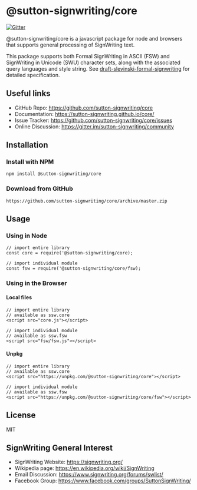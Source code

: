 # @sutton-signwriting/core

[![Gitter](https://badges.gitter.im/Join%20Chat.svg)](https://gitter.im/sutton-signwriting/community?utm_source=badge&utm_medium=badge&utm_campaign=pr-badge&utm_content=badge)

@sutton-signwriting/core is a javascript package for node and browsers that supports general processing of SignWriting text.

This package supports both Formal SignWriting in ASCII (FSW) and SignWriting in Unicode (SWU) character sets, along with the associated query languages and style string.  See [draft-slevinski-formal-signwriting](https://tools.ietf.org/id/draft-slevinski-formal-signwriting-07.html) for detailed specification.

## Useful links

- GitHub Repo: https://github.com/sutton-signwriting/core
- Documentation: https://sutton-signwriting.github.io/core/
- Issue Tracker: https://github.com/sutton-signwriting/core/issues
- Online Discussion: https://gitter.im/sutton-signwriting/community


## Installation

### Install with NPM

    npm install @sutton-signwriting/core

### Download from GitHub

    https://github.com/sutton-signwriting/core/archive/master.zip


## Usage

### Using in Node

    // import entire library
    const core = require('@sutton-signwriting/core);

    // import individual module
    const fsw = require('@sutton-signwriting/core/fsw);

### Using in the Browser

#### Local files
    // import entire library
    // available as ssw.core
    <script src="core.js"></script>

    // import individual module
    // available as ssw.fsw
    <script src="fsw/fsw.js"></script>

#### Unpkg
    // import entire library
    // available as ssw.core
    <script src="https://unpkg.com/@sutton-signwriting/core"></script>

    // import individual module
    // available as ssw.fsw
    <script src="https://unpkg.com/@sutton-signwriting/core/fsw"></script>

## License
MIT

## SignWriting General Interest
- SignWriting Website: https://signwriting.org/
- Wikipedia page: https://en.wikipedia.org/wiki/SignWriting
- Email Discussion: https://www.signwriting.org/forums/swlist/
- Facebook Group: https://www.facebook.com/groups/SuttonSignWriting/
